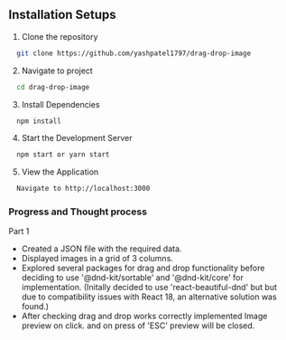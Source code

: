 
## Installation Setups

1. Clone the repository

```bash
  git clone https://github.com/yashpatel1797/drag-drop-image
```

2. Navigate to project

```bash
  cd drag-drop-image
```

3. Install Dependencies

```bash
  npm install
```

4. Start the Development Server

```bash
  npm start or yarn start
```

5. View the Application

```bash
  Navigate to http://localhost:3000 
```

### Progress and Thought process

Part 1 
- Created a JSON file with the required data.
- Displayed images in a grid of 3 columns.
- Explored several packages for drag and drop functionality before deciding to use '@dnd-kit/sortable' and '@dnd-kit/core' for implementation. 
(Initally decided to use 'react-beautiful-dnd' but but due to compatibility issues with React 18, an alternative solution was found.)
- After checking drag and drop works correctly implemented Image preview on click. and on press of 'ESC' preview will be closed.

